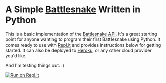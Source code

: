 # A Simple [Battlesnake](http://play.battlesnake.com) Written in Python

This is a basic implementation of the [Battlesnake API](https://docs.battlesnake.com/references/api). It's a great starting point for anyone wanting to program their first Battlesnake using Python. It comes ready to use with [Repl.it](https://repl.it) and provides instructions below for getting started. It can also be deployed to [Heroku](https://heroku.com), or any other cloud provider you'd like.

And I'm testing things out. :)

[![Run on Repl.it](https://repl.it/badge/github/Vampie/freddysnake1)](https://repl.it/github/Vampie/freddysnake1)
